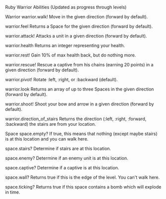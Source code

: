 Ruby Warrior Abilities (Updated as progress through levels)

Warrior
warrior.walk!
    Move in the given direction (forward by default).

warrior.feel
    Returns a Space for the given direction (forward by default).

warrior.attack!
    Attacks a unit in a given direction (forward by default).

warrior.health
    Returns an integer representing your health.

warrior.rest!
    Gain 10% of max health back, but do nothing more.

warrior.rescue!
    Rescue a captive from his chains (earning 20 points) in a given direction (forward by default).

warrior.pivot!
    Rotate :left, :right, or :backward (default).

warrior.look
    Returns an array of up to three Spaces in the given direction (forward by default).

warrior.shoot!
    Shoot your bow and arrow in a given direction (forward by default).

warrior.direction_of_stairs
    Returns the direction (:left, :right, :forward, :backward) the stairs are from your location.

Space
space.empty?
    If true, this means that nothing (except maybe stairs) is at this location and you can walk here.

space.stairs?
    Determine if stairs are at this location.

space.enemy?
    Determine if an enemy unit is at this location.

space.captive?
    Determine if a captive is at this location.

space.wall?
    Returns true if this is the edge of the level. You can't walk here.

space.ticking?
    Returns true if this space contains a bomb which will explode in time.